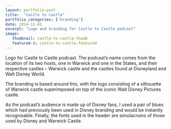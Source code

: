 ```yaml
---
layout: portfolio-post
title:  "Castle to Castle"
portfolio_categories: ['branding']
date: 2014-12-01
excerpt: "Logo and branding for Castle to Castle podcast"
image:
   thumbnail: castle-to-castle-thumb
   featured-1: castle-to-castle-featured
---
```


Logo for Castle to Castle podcast. The podcast’s name comes from the location of its two hosts, one in Warwick and one in the States, and their respective castles – Warwick castle and the castles found at Disneyland and Walt Disney World.

The branding is based around this, with the logo consisting of a silhouette of Warwick castle superimposed on top of the iconic Walt Disney Pictures castle.

As the podcast’s audience is made up of Disney fans, I used a pair of blues which had previously been used in Disney branding and would be instantly recognisable. Finally, the fonts used in the header are simulacrums of those used by Disney and Warwick Castle.
